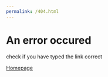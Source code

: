 ```yaml
---
permalink: /404.html
---
```

<h1> An error occured</h1>
<p> check if you have typed the link correct</p>
<a href="index.html"> Homepage</a>
